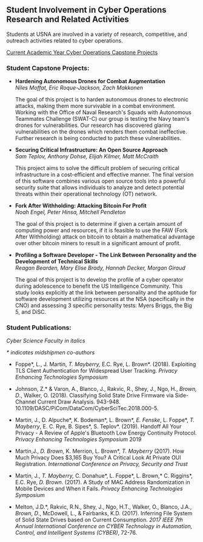 ## Student Involvement in Cyber Operations Research and Related Activities

Students at USNA are involved in a variety of research, competitive, and outreach activities related to cyber operations.

[Current Academic Year Cyber Operations Capstone Projects](https://docs.google.com/spreadsheets/d/1whhwoYxCtJ0ZMGom_joIoQ8bVApS-B3tso1iy_BNaWE/edit?usp=sharing) 

### Student Capstone Projects:

-   **Hardening Autonomous Drones for Combat Augmentation**  
    *Niles Moffat, Eric Roque-Jackson, Zach Makkonen*

    The goal of this project is to harden autonomous drones to electronic
    attacks, making them more survivable in a combat environment. Working
    with the Office of Naval Research's Squads with Autonomous Teammates
    Challenge (SWAT-C) our group is testing the Navy team's drones for
    vulnerabilities. Our research has discovered glaring vulnerabilities on
    the drones which renders them combat ineffective. Further research is
    being conducted to patch these vulnerabilities.

-   **Securing Critical Infrastructure: An Open Source Approach**  
    *Sam Teplov, Anthony Dohse, Elijah Kilmer, Matt McCraith*
    
    This project aims to solve the difficult problem of securing critical
    infrastructure in a cost-efficient and effective manner. The final
    version of this software combines various open source tools into a
    powerful security suite that allows individuals to analyze and detect
    potential threats within their operational technology (OT) network.
    
-   **Fork After Withholding: Attacking Bitcoin For Profit**  
    *Noah Engel, Peter Hinsa, Mitchell Pendleton*
    
    The goal of this project is to determine if given a certain amount of
    computing power and resources, if it is feasible to use the FAW (Fork
    After Withholding) attack on bitcoin to obtain a mathematical advantage
    over other bitcoin miners to result in a significant amount of profit.
    
-   **Profiling a Software Developer - The Link Between Personality and the
    Development of Technical Skills**  
    *Reagan Bearden, Mary Elise Brady, Hannah Decker, Morgan Giraud*
    
    The goal of this project is to develop the profile of a cyber operator
    during adolescence to benefit the US Intelligence Community. This study
    looks explicitly at the link between personality and the aptitude for
    software development utilizing resources at the NSA (specifically in the
    CNO) and assessing 3 specific personality tests: Myers Briggs, the Big
    5, and DiSC.

### Student Publications:

*Cyber Science Faculty in italics*

*\* indicates midshipmen co-authors*

-   Foppe\*, L., J. Martin, *T. Mayberry,* E.C. Rye, L. Brown\*. (2018).
    Exploiting TLS Client Authentication for Widespread User Tracking.
    *Privacy Enhancing Technologies Symposium*

-   Johnson, Z.\* & Varon, A., Blanco, J., Rakvic, R., Shey, J., Ngo,
    H., *Brown, D*., Walker, O. (2018). Classifying Solid State Drive
    Firmware via Side-Channel Current Draw Analysis. 943-948.
    10.1109/DASC/PiCom/DataCom/CyberSciTec.2018.000-5.

-   Martin, J., D. Alpuche\*, K. Bodeman\*, L. Brown\*, *E. Fenske*, L.
    Foppe\*, *T. Mayberry*, E. C. Rye, B. Sipes\*, S. Teplov\*. (2019).
    Handoff All Your Privacy - A Review of Apple's Bluetooth Low Energy
    Continuity Protocol. *Privacy Enhancing Technologies Symposium* 2019

-   Martin,J., *D. Brown,* K. Merrion, L. Brown\*, *T. Mayberry* (2017).
    How Much Privacy Does \$3,165 Buy You? A Critical Look At Private
    OUI Registration. *International Conference on Privacy, Security and
    Trust*

-   Martin, J., *T. Mayberry,* C. Donahue\*, L. Foppe\*, L. Brown,\* C.
    Riggins\*, E.C. Rye, *D. Brown*. (2017). A Study of MAC Address
    Randomization in Mobile Devices and When it Fails. *Privacy
    Enhancing Technologies Symposium*

-   Melton, J.D.\*, Rakvic, R.N., Shey, J., Ngo, H.T., Walker, O.,
    Blanco, J.A., *Brown, D*., McDowell, L., & Fairbanks, K.D. (2017).
    Inferring File System of Solid State Drives based on Current
    Consumption. *2017 IEEE 7th Annual International Conference on CYBER
    Technology in Automation, Control, and Intelligent Systems (CYBER)*,
    72-76.
